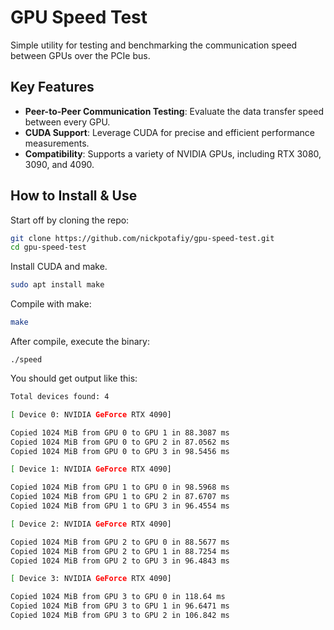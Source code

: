 # GPU Speed Test

Simple utility for testing and benchmarking the communication speed between GPUs over the PCIe bus.

## Key Features

- **Peer-to-Peer Communication Testing**: Evaluate the data transfer speed between every GPU.
- **CUDA Support**: Leverage CUDA for precise and efficient performance measurements.
- **Compatibility**: Supports a variety of NVIDIA GPUs, including RTX 3080, 3090, and 4090.

## How to Install & Use

Start off by cloning the repo:

```bash
git clone https://github.com/nickpotafiy/gpu-speed-test.git
cd gpu-speed-test
```

Install CUDA and make.

```bash
sudo apt install make
```

Compile with make:

```bash
make
```

After compile, execute the binary:

```code
./speed
```

You should get output like this:

```bash
Total devices found: 4

[ Device 0: NVIDIA GeForce RTX 4090]

Copied 1024 MiB from GPU 0 to GPU 1 in 88.3087 ms
Copied 1024 MiB from GPU 0 to GPU 2 in 87.0562 ms
Copied 1024 MiB from GPU 0 to GPU 3 in 98.5456 ms

[ Device 1: NVIDIA GeForce RTX 4090]

Copied 1024 MiB from GPU 1 to GPU 0 in 98.5968 ms
Copied 1024 MiB from GPU 1 to GPU 2 in 87.6707 ms
Copied 1024 MiB from GPU 1 to GPU 3 in 96.4554 ms

[ Device 2: NVIDIA GeForce RTX 4090]

Copied 1024 MiB from GPU 2 to GPU 0 in 88.5677 ms
Copied 1024 MiB from GPU 2 to GPU 1 in 88.7254 ms
Copied 1024 MiB from GPU 2 to GPU 3 in 96.4843 ms

[ Device 3: NVIDIA GeForce RTX 4090]

Copied 1024 MiB from GPU 3 to GPU 0 in 118.64 ms
Copied 1024 MiB from GPU 3 to GPU 1 in 96.6471 ms
Copied 1024 MiB from GPU 3 to GPU 2 in 106.842 ms
```